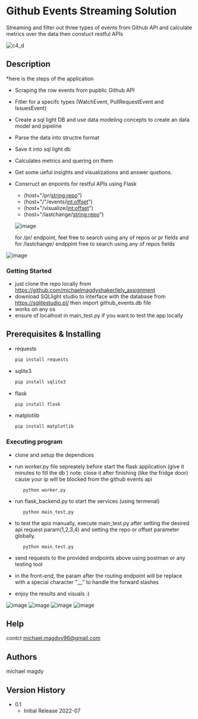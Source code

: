 # Github Events Streaming Solution 

Streaming and filter out three types of events from Github API and calculate metrics over the data then constuct restful APIs

![c4_d](https://user-images.githubusercontent.com/24366936/180652009-f4d5233c-aef2-4c4f-bd45-204d69bc758f.png)



## Description
*here is the steps of the application
- Scraping the row events from pupblic Github API
- Fitler for a specifc types (WatchEvent, PullRequestEvent and IssuesEvent)
- Create a sql light DB and use data modeling concepts to create an data model and pipeline
- Parse the data into structre format
- Save it into sql light db
- Calculates metrics and quering on them 
- Get some ueful insights and visualizations and answer qustions.
- Consrruct an enpoints for restful APIs using Flask
    - (host+"/pr/<string:repo>")
    - (host+"/"/events/<int:offset>")
    - (host+"/visualize/<int:offset>")
    - (host+"/lastchange/<string:repo>")
    
    ![image](https://user-images.githubusercontent.com/24366936/180648169-88b0eb22-cd51-4b1c-ab87-6917af197474.png)


    for /pr/ endpoint, feel free to search using any of repos or pr fields 
    and for /lastchange/ endppint free to search using any of repos fields
    
    
![image](https://user-images.githubusercontent.com/24366936/180620291-d36b5748-9ed1-424d-9faa-575c4a15c505.png)


### Getting Started
* just clone the repo locally from https://github.com/michaelmagdyshaker/lely_assignment
* download SQLlight studio to interface with the database from https://sqlitestudio.pl/ then import github_events.db file
* works on any os
* ensure of localhost in main_test.py if you want to test the app locally  

## Prerequisites & Installing
* requests
  ```sh
  pip install requests
  ```
* sqlite3
  ```sh
  pip install sqlite3
  ```
* flask
  ```sh
  pip install flask
  ```
* matplotlib
  ```sh
  pip install matplotlib
  ```

### Executing program

* clone and setup the dependices
* run worker.py file sepreately before start the flask application (give it minutes to fill the db )
    note: close it after finishing (like the fridge door) cause your ip will be blocked from the github events api 
  ```
     python worker.py
  ```

* run flask_backend.py to start the services (using termenal)
  ```
     python main_test.py
  ```
* to test the apis manually, execute main_test.py after setting the desired api request param(1,2,3,4) and setting the repo or offset parameter globally.  
  ```
     python main_test.py
  ```
* send requests to the provided endpoints above using postman or any testing tool
* in the front-end, the param after the routing endpoint will be replace with a special character "__" to handle the forward slashes
* enjoy the results and visuals :) 

![image](https://user-images.githubusercontent.com/24366936/180618113-dfb596fa-0603-4e85-b703-4888b95b948a.png)
![image](https://user-images.githubusercontent.com/24366936/180619287-efc1d8ee-3d32-475a-a837-03f4cac3b3a8.png)
![image](https://user-images.githubusercontent.com/24366936/180619313-76d8f2c8-4590-4196-b46d-1b9e332c6313.png)
![image](https://user-images.githubusercontent.com/24366936/180619509-1f536e74-ebec-4bb7-a724-195fac8fe671.png)


## Help
contct michael.magdyy96@gmail.com

## Authors

michael magdy 

## Version History

* 0.1
    * Initial Release 2022-07


